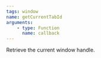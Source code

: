 ```yaml
---
tags: window
name: getCurrentTabId
arguments:
    - type: Function
      name: callback
---
```


Retrieve the current window handle.